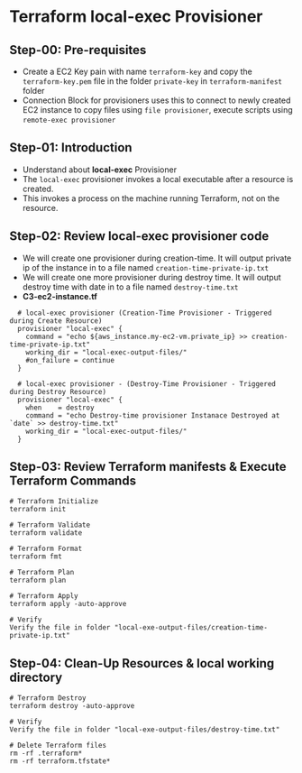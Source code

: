 # Terraform local-exec Provisioner

## Step-00: Pre-requisites
- Create a EC2 Key pain with name `terraform-key` and copy the `terraform-key.pem` file in the folder `private-key` in `terraform-manifest` folder
- Connection Block for provisioners uses this to connect to newly created EC2 instance to copy files using `file provisioner`, execute scripts using `remote-exec provisioner`

## Step-01: Introduction
- Understand about **local-exec** Provisioner
- The `local-exec` provisioner invokes a local executable after a resource is created. 
- This invokes a process on the machine running Terraform, not on the resource. 

## Step-02: Review local-exec provisioner code
- We will create one provisioner during creation-time. It will output private ip of the instance in to a file named `creation-time-private-ip.txt`
- We will create one more provisioner during destroy time. It will output destroy time with date in to a file named `destroy-time.txt`
- **C3-ec2-instance.tf**
```t
  # local-exec provisioner (Creation-Time Provisioner - Triggered during Create Resource)
  provisioner "local-exec" {
    command = "echo ${aws_instance.my-ec2-vm.private_ip} >> creation-time-private-ip.txt"
    working_dir = "local-exec-output-files/"
    #on_failure = continue
  }

  # local-exec provisioner - (Destroy-Time Provisioner - Triggered during Destroy Resource)
  provisioner "local-exec" {
    when    = destroy
    command = "echo Destroy-time provisioner Instanace Destroyed at `date` >> destroy-time.txt"
    working_dir = "local-exec-output-files/"
  }  
```


## Step-03: Review Terraform manifests & Execute Terraform Commands
```t
# Terraform Initialize
terraform init

# Terraform Validate
terraform validate

# Terraform Format
terraform fmt

# Terraform Plan
terraform plan

# Terraform Apply
terraform apply -auto-approve

# Verify
Verify the file in folder "local-exe-output-files/creation-time-private-ip.txt"

```
## Step-04: Clean-Up Resources & local working directory
```t
# Terraform Destroy
terraform destroy -auto-approve

# Verify
Verify the file in folder "local-exe-output-files/destroy-time.txt"

# Delete Terraform files 
rm -rf .terraform*
rm -rf terraform.tfstate*
```